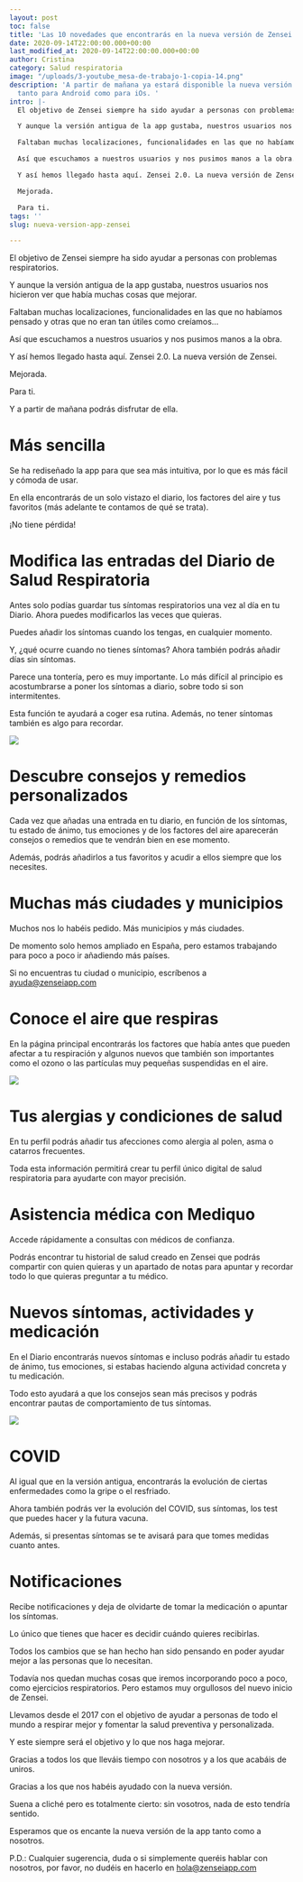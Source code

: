 ```yaml
---
layout: post
toc: false
title: 'Las 10 novedades que encontrarás en la nueva versión de Zensei '
date: 2020-09-14T22:00:00.000+00:00
last_modified_at: 2020-09-14T22:00:00.000+00:00
author: Cristina
category: Salud respiratoria
image: "/uploads/3-youtube_mesa-de-trabajo-1-copia-14.png"
description: 'A partir de mañana ya estará disponible la nueva versión de la app,
  tanto para Android como para iOs. '
intro: |-
  El objetivo de Zensei siempre ha sido ayudar a personas con problemas respiratorios.

  Y aunque la versión antigua de la app gustaba, nuestros usuarios nos hicieron ver que había muchas cosas que mejorar.

  Faltaban muchas localizaciones, funcionalidades en las que no habíamos pensado y otras que no eran tan útiles como creíamos…

  Así que escuchamos a nuestros usuarios y nos pusimos manos a la obra.

  Y así hemos llegado hasta aquí. Zensei 2.0. La nueva versión de Zensei.

  Mejorada.

  Para ti.
tags: ''
slug: nueva-version-app-zensei

---
```

El objetivo de Zensei siempre ha sido ayudar a personas con problemas respiratorios.

Y aunque la versión antigua de la app gustaba, nuestros usuarios nos hicieron ver que había muchas cosas que mejorar.

Faltaban muchas localizaciones, funcionalidades en las que no habíamos pensado y otras que no eran tan útiles como creíamos…

Así que escuchamos a nuestros usuarios y nos pusimos manos a la obra.

Y así hemos llegado hasta aquí. Zensei 2.0. La nueva versión de Zensei.

Mejorada.

Para ti.

Y a partir de mañana podrás disfrutar de ella. 

# **Más sencilla**

Se ha rediseñado la app para que sea más intuitiva, por lo que es más fácil y cómoda de usar.

En ella encontrarás de un solo vistazo el diario, los factores del aire y tus favoritos (más adelante te contamos de qué se trata).

¡No tiene pérdida!

# **Modifica las entradas del Diario de Salud Respiratoria**

Antes solo podías guardar tus síntomas respiratorios una vez al día en tu Diario. Ahora puedes modificarlos las veces que quieras.

Puedes añadir los síntomas cuando los tengas, en cualquier momento.

Y, ¿qué ocurre cuando no tienes síntomas? Ahora también podrás añadir días sin síntomas.

Parece una tontería, pero es muy importante. Lo más difícil al principio es acostumbrarse a poner los síntomas a diario, sobre todo si son intermitentes.

Esta función te ayudará a coger esa rutina. Además, no tener síntomas también es algo para recordar.

![](/uploads/zensei-diario.png)

# **Descubre consejos y remedios personalizados**

Cada vez que añadas una entrada en tu diario, en función de los síntomas, tu estado de ánimo, tus emociones y de los factores del aire aparecerán consejos o remedios que te vendrán bien en ese momento.

Además, podrás añadirlos a tus favoritos y acudir a ellos siempre que los necesites.

# **Muchas más ciudades y municipios**

Muchos nos lo habéis pedido. Más municipios y más ciudades.

De momento solo hemos ampliado en España, pero estamos trabajando para poco a poco ir añadiendo más países.

Si no encuentras tu ciudad o municipio, escríbenos a ayuda@zenseiapp.com

# **Conoce el aire que respiras**

En la página principal encontrarás los factores que había antes que pueden afectar a tu respiración y algunos nuevos que también son importantes como el ozono o las partículas muy pequeñas suspendidas en el aire.

![](/uploads/zensei-alertas-respiratorias-1.png)

# **Tus alergias y condiciones de salud**

En tu perfil podrás añadir tus afecciones como alergia al polen, asma o catarros frecuentes.

Toda esta información permitirá crear tu perfil único digital de salud respiratoria para ayudarte con mayor precisión.

# **Asistencia médica con Mediquo**

Accede rápidamente a consultas con médicos de confianza.

Podrás encontrar tu historial de salud creado en Zensei que podrás compartir con quien quieras y un apartado de notas para apuntar y recordar todo lo que quieras preguntar a tu médico.

# **Nuevos síntomas, actividades y medicación**

En el Diario encontrarás nuevos síntomas e incluso podrás añadir tu estado de ánimo, tus emociones, si estabas haciendo alguna actividad concreta y tu medicación.

Todo esto ayudará a que los consejos sean más precisos y podrás encontrar pautas de comportamiento de tus síntomas.

![](/uploads/zensei-sintomas-respiratorios.png)

# **COVID**

Al igual que en la versión antigua, encontrarás la evolución de ciertas enfermedades como la gripe o el resfriado.

Ahora también podrás ver la evolución del COVID, sus síntomas, los test que puedes hacer y la futura vacuna.

Además, si presentas síntomas se te avisará para que tomes medidas cuanto antes.

# **Notificaciones**

Recibe notificaciones y deja de olvidarte de tomar la medicación o apuntar los síntomas.

Lo único que tienes que hacer es decidir cuándo quieres recibirlas.

Todos los cambios que se han hecho han sido pensando en poder ayudar mejor a las personas que lo necesitan.

Todavía nos quedan muchas cosas que iremos incorporando poco a poco, como ejercicios respiratorios. Pero estamos muy orgullosos del nuevo inicio de Zensei.

Llevamos desde el 2017 con el objetivo de ayudar a personas de todo el mundo a respirar mejor y fomentar la salud preventiva y personalizada.

Y este siempre será el objetivo y lo que nos haga mejorar.

Gracias a todos los que lleváis tiempo con nosotros y a los que acabáis de uniros.

Gracias a los que nos habéis ayudado con la nueva versión.

Suena a cliché pero es totalmente cierto: sin vosotros, nada de esto tendría sentido.

Esperamos que os encante la nueva versión de la app tanto como a nosotros.

P.D.: Cualquier sugerencia, duda o si simplemente queréis hablar con nosotros, por favor, no dudéis en hacerlo en hola@zenseiapp.com